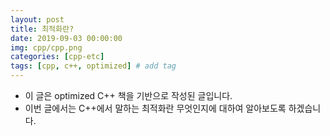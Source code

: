 ```yaml
---
layout: post
title: 최적화란?
date: 2019-09-03 00:00:00
img: cpp/cpp.png
categories: [cpp-etc] 
tags: [cpp, c++, optimized] # add tag
---
```

- 이 글은 optimized C++ 책을 기반으로 작성된 글입니다.
- 이번 글에서는 C++에서 말하는 최적화란 무엇인지에 대하여 알아보도록 하겠습니다.

